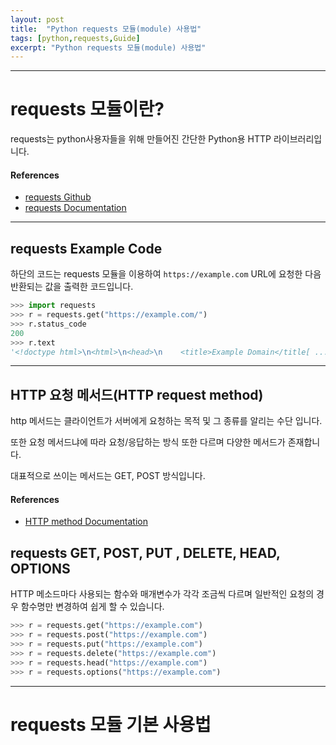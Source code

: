 ```yaml
---
layout: post
title:  "Python requests 모듈(module) 사용법"
tags: [python,requests,Guide]
excerpt: "Python requests 모듈(module) 사용법"
---
```


* * *

# requests 모듈이란?

requests는 python사용자들을 위해 만들어진 간단한 Python용 HTTP 라이브러리입니다.

#### References

+ [requests Github](https://github.com/psf/requests)
+ [requests Documentation](https://docs.python-requests.org/)

* * *

## requests Example Code

하단의 코드는 requests 모듈을 이용하여 ``https://example.com`` URL에 요청한 다음 반환되는 값을 출력한 코드입니다.

```py
>>> import requests
>>> r = requests.get("https://example.com/")
>>> r.status_code
200
>>> r.text
'<!doctype html>\n<html>\n<head>\n    <title>Example Domain</title[ ... ]\n</body>\n</html>\n'
```

* * *

## HTTP 요청 메서드(HTTP request method)

http 메서드는 클라이언트가 서버에게 요청하는 목적 및 그 종류를 알리는 수단 입니다.

또한 요청 메서드냐에 따라 요청/응답하는 방식 또한 다르며 다양한 메서드가 존재합니다.

대표적으로 쓰이는 메서드는 GET, POST 방식입니다.

#### References

+ [HTTP method Documentation](https://tools.ietf.org/html/rfc2616#section-9.1.2)

## requests GET, POST, PUT , DELETE, HEAD, OPTIONS

HTTP 메소드마다 사용되는 함수와 매개변수가 각각 조금씩 다르며 일반적인 요청의 경우 함수명만 변경하여 쉽게 할 수 있습니다.

```py
>>> r = requests.get("https://example.com")
>>> r = requests.post("https://example.com")
>>> r = requests.put("https://example.com")
>>> r = requests.delete("https://example.com")
>>> r = requests.head("https://example.com")
>>> r = requests.options("https://example.com")
```

* * *

# requests 모듈 기본 사용법